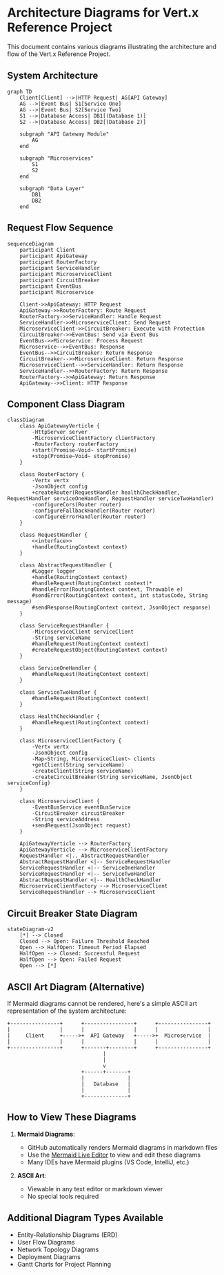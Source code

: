 # Architecture Diagrams for Vert.x Reference Project

This document contains various diagrams illustrating the architecture and flow of the Vert.x Reference Project.

## System Architecture

```mermaid
graph TD
    Client[Client] -->|HTTP Request| AG[API Gateway]
    AG -->|Event Bus| S1[Service One]
    AG -->|Event Bus| S2[Service Two]
    S1 -->|Database Access| DB1[(Database 1)]
    S2 -->|Database Access| DB2[(Database 2)]
    
    subgraph "API Gateway Module"
        AG
    end
    
    subgraph "Microservices"
        S1
        S2
    end
    
    subgraph "Data Layer"
        DB1
        DB2
    end
```

## Request Flow Sequence

```mermaid
sequenceDiagram
    participant Client
    participant ApiGateway
    participant RouterFactory
    participant ServiceHandler
    participant MicroserviceClient
    participant CircuitBreaker
    participant EventBus
    participant Microservice
    
    Client->>ApiGateway: HTTP Request
    ApiGateway->>RouterFactory: Route Request
    RouterFactory->>ServiceHandler: Handle Request
    ServiceHandler->>MicroserviceClient: Send Request
    MicroserviceClient->>CircuitBreaker: Execute with Protection
    CircuitBreaker->>EventBus: Send via Event Bus
    EventBus->>Microservice: Process Request
    Microservice-->>EventBus: Response
    EventBus-->>CircuitBreaker: Return Response
    CircuitBreaker-->>MicroserviceClient: Return Response
    MicroserviceClient-->>ServiceHandler: Return Response
    ServiceHandler-->>RouterFactory: Return Response
    RouterFactory-->>ApiGateway: Return Response
    ApiGateway-->>Client: HTTP Response
```

## Component Class Diagram

```mermaid
classDiagram
    class ApiGatewayVerticle {
        -HttpServer server
        -MicroserviceClientFactory clientFactory
        -RouterFactory routerFactory
        +start(Promise~Void~ startPromise)
        +stop(Promise~Void~ stopPromise)
    }
    
    class RouterFactory {
        -Vertx vertx
        -JsonObject config
        +createRouter(RequestHandler healthCheckHandler, RequestHandler serviceOneHandler, RequestHandler serviceTwoHandler)
        -configureCors(Router router)
        -configureFallbackHandler(Router router)
        -configureErrorHandler(Router router)
    }
    
    class RequestHandler {
        <<interface>>
        +handle(RoutingContext context)
    }
    
    class AbstractRequestHandler {
        #Logger logger
        +handle(RoutingContext context)
        #handleRequest(RoutingContext context)*
        #handleError(RoutingContext context, Throwable e)
        #sendError(RoutingContext context, int statusCode, String message)
        #sendResponse(RoutingContext context, JsonObject response)
    }
    
    class ServiceRequestHandler {
        -MicroserviceClient serviceClient
        -String serviceName
        #handleRequest(RoutingContext context)
        #createRequestObject(RoutingContext context)
    }
    
    class ServiceOneHandler {
        #handleRequest(RoutingContext context)
    }
    
    class ServiceTwoHandler {
        #handleRequest(RoutingContext context)
    }
    
    class HealthCheckHandler {
        #handleRequest(RoutingContext context)
    }
    
    class MicroserviceClientFactory {
        -Vertx vertx
        -JsonObject config
        -Map~String, MicroserviceClient~ clients
        +getClient(String serviceName)
        -createClient(String serviceName)
        -createCircuitBreaker(String serviceName, JsonObject serviceConfig)
    }
    
    class MicroserviceClient {
        -EventBusService eventBusService
        -CircuitBreaker circuitBreaker
        -String serviceAddress
        +sendRequest(JsonObject request)
    }
    
    ApiGatewayVerticle --> RouterFactory
    ApiGatewayVerticle --> MicroserviceClientFactory
    RequestHandler <|.. AbstractRequestHandler
    AbstractRequestHandler <|-- ServiceRequestHandler
    ServiceRequestHandler <|-- ServiceOneHandler
    ServiceRequestHandler <|-- ServiceTwoHandler
    AbstractRequestHandler <|-- HealthCheckHandler
    MicroserviceClientFactory --> MicroserviceClient
    ServiceRequestHandler --> MicroserviceClient
```

## Circuit Breaker State Diagram

```mermaid
stateDiagram-v2
    [*] --> Closed
    Closed --> Open: Failure Threshold Reached
    Open --> HalfOpen: Timeout Period Elapsed
    HalfOpen --> Closed: Successful Request
    HalfOpen --> Open: Failed Request
    Open --> [*]
```

## ASCII Art Diagram (Alternative)

If Mermaid diagrams cannot be rendered, here's a simple ASCII art representation of the system architecture:

```
+----------------+      +----------------+      +----------------+
|                |      |                |      |                |
|     Client     +----->+  API Gateway   +----->+  Microservice  |
|                |      |                |      |                |
+----------------+      +-------+--------+      +----------------+
                               |
                               |
                               v
                        +------+-------+
                        |              |
                        |   Database   |
                        |              |
                        +--------------+
```

## How to View These Diagrams

1. **Mermaid Diagrams**:
    - GitHub automatically renders Mermaid diagrams in markdown files
    - Use the [Mermaid Live Editor](https://mermaid.live/) to view and edit these diagrams
    - Many IDEs have Mermaid plugins (VS Code, IntelliJ, etc.)

2. **ASCII Art**:
    - Viewable in any text editor or markdown viewer
    - No special tools required

## Additional Diagram Types Available

- Entity-Relationship Diagrams (ERD)
- User Flow Diagrams
- Network Topology Diagrams
- Deployment Diagrams
- Gantt Charts for Project Planning